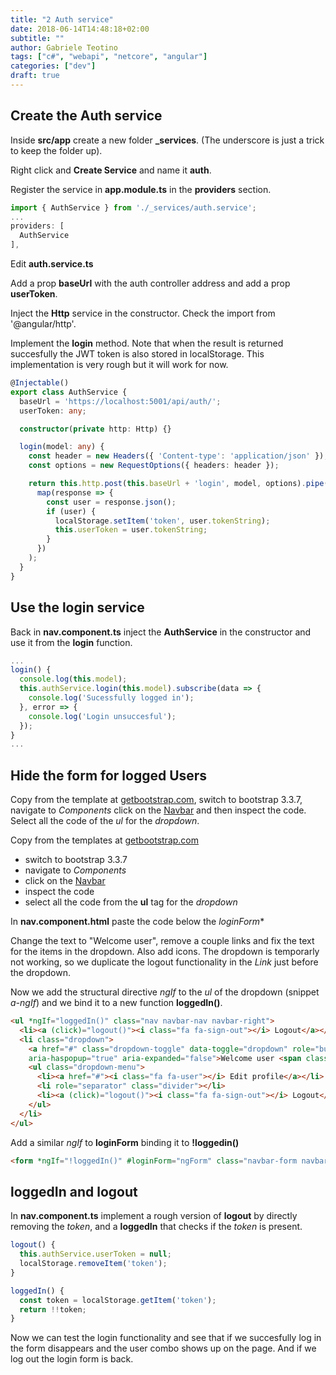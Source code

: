 ```yaml
---
title: "2 Auth service"
date: 2018-06-14T14:48:18+02:00
subtitle: ""
author: Gabriele Teotino
tags: ["c#", "webapi", "netcore", "angular"]
categories: ["dev"]
draft: true
---
```


## Create the Auth service

Inside **src/app** create a new folder **_services**. (The underscore is just a trick to keep the folder up).

Right click and **Create Service** and name it **auth**.

Register the service in **app.module.ts** in the **providers** section.

```javascript
import { AuthService } from './_services/auth.service';
...
providers: [
  AuthService
],
```

Edit **auth.service.ts**

Add a prop **baseUrl** with the auth controller address and add a prop **userToken**.

Inject the **Http** service in the constructor. Check the import from '@angular/http'.

Implement the **login** method. Note that when the result is returned succesfully the JWT token is also stored in localStorage. This implementation is very rough but it will work for now.

```typescript
@Injectable()
export class AuthService {
  baseUrl = 'https://localhost:5001/api/auth/';
  userToken: any;

  constructor(private http: Http) {}

  login(model: any) {
    const header = new Headers({ 'Content-type': 'application/json' });
    const options = new RequestOptions({ headers: header });

    return this.http.post(this.baseUrl + 'login', model, options).pipe(
      map(response => {
        const user = response.json();
        if (user) {
          localStorage.setItem('token', user.tokenString);
          this.userToken = user.tokenString;
        }
      })
    );
  }
}
```

## Use the login service

Back in **nav.component.ts** inject the **AuthService** in the constructor and use it from the **login** function.

```typescript
...
login() {
  console.log(this.model);
  this.authService.login(this.model).subscribe(data => {
    console.log('Sucessfully logged in');
  }, error => {
    console.log('Login unsuccesful');
  });
}
...
```

## Hide the form for logged Users

Copy from the template at [getbootstrap.com](http://getbootstrap.com/), switch to bootstrap 3.3.7, navigate to *Components*  click on the [Navbar](https://getbootstrap.com/docs/3.3/components/#navbar) and then inspect the code. Select all the code of the *ul* for the *dropdown*.

Copy from the templates at [getbootstrap.com](http://getbootstrap.com/)

- switch to bootstrap 3.3.7
- navigate to *Components*
- click on the [Navbar](https://getbootstrap.com/docs/3.3/components/#navbar)
- inspect the code
- select all the code from the **ul** tag for the *dropdown*

In **nav.component.html** paste the code below the *loginForm**

Change the text to "Welcome user", remove a couple links and fix the text for the items in the dropdown. Also add icons.
The dropdown is temporarly not working, so we duplicate the logout functionality in the *Link* just before the dropdown.

Now we add the structural directive *ngIf* to the *ul* of the dropdown (snippet *a-ngIf*) and we bind it to a new function **loggedIn()**.

```html
<ul *ngIf="loggedIn()" class="nav navbar-nav navbar-right">
  <li><a (click)="logout()"><i class="fa fa-sign-out"></i> Logout</a></li>
  <li class="dropdown">
    <a href="#" class="dropdown-toggle" data-toggle="dropdown" role="button"
    aria-haspopup="true" aria-expanded="false">Welcome user <span class="caret"></span></a>
    <ul class="dropdown-menu">
      <li><a href="#"><i class="fa fa-user"></i> Edit profile</a></li>
      <li role="separator" class="divider"></li>
      <li><a (click)="logout()"><i class="fa fa-sign-out"></i> Logout</a></li>
    </ul>
  </li>
</ul>
```

Add a similar *ngIf* to **loginForm** binding it to **!loggedin()**

```html
<form *ngIf="!loggedIn()" #loginForm="ngForm" class="navbar-form navbar-right" (ngSubmit)="login()">
```

## loggedIn and logout

In **nav.component.ts** implement a rough version of **logout** by directly removing the *token*, and a **loggedIn** that checks if the *token* is present.

```typescript
logout() {
  this.authService.userToken = null;
  localStorage.removeItem('token');
}

loggedIn() {
  const token = localStorage.getItem('token');
  return !!token;
}
```

Now we can test the login functionality and see that if we succesfully log in the form disappears and the user combo shows up on the page. And if we log out the login form is back.
